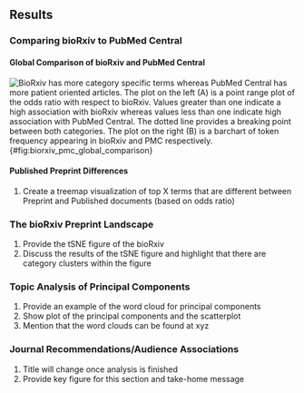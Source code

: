 ## Results

### Comparing bioRxiv to PubMed Central

#### Global Comparison of bioRxiv and PubMed Central 
![
BioRxiv has more category specific terms whereas PubMed Central has more patient oriented articles.
The plot on the left (A) is a point range plot of the odds ratio with respect to bioRxiv.
Values greater than one indicate a high association with bioRxiv whereas values less than one indicate high association with PubMed Central.
The dotted line provides a breaking point between both categories.
The plot on the right (B) is a barchart of token frequency appearing in bioRxiv and PMC respectively.
](https://raw.githubusercontent.com/greenelab/annorxiver/e32661b855cc6622cc1138fcd1606ef3500f0ff9/biorxiv/corpora_comparison/output/figures/biorxiv_vs_pubmed_central.png){#fig:biorxiv_pmc_global_comparison}

#### Published Preprint Differences
1. Create a treemap visualization of top X terms that are different between Preprint and Published documents (based on odds ratio)

### The bioRxiv Preprint Landscape
1. Provide the tSNE figure of the bioRxiv 
2. Discuss the results of the tSNE figure and highlight that there are category clusters within the figure

### Topic Analysis of Principal Components
1. Provide an example of the word cloud for principal components
2. Show plot of the principal components and the scatterplot
3. Mention that the word clouds can be found at xyz

### Journal Recommendations/Audience Associations
1. Title will change once analysis is finished 
2. Provide key figure for this section and take-home message
